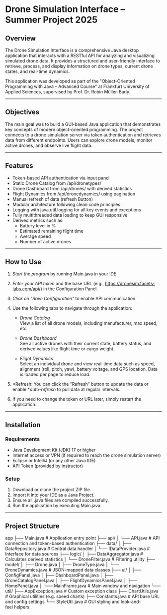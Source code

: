 # Drone Simulation Interface – Summer Project 2025

## Overview

The Drone Simulation Interface is a comprehensive Java desktop application that interacts with a RESTful API for analyzing and visualizing simulated drone data. It provides a structured and user-friendly interface to retrieve, process, and display information on drone types, current drone states, and real-time dynamics.

This application was developed as part of the "Object-Oriented Programming with Java – Advanced Course" at Frankfurt University of Applied Sciences, supervised by Prof. Dr. Robin Müller-Bady.

---

## Objectives

The main goal was to build a GUI-based Java application that demonstrates key concepts of modern object-oriented programming. The project connects to a drone simulation server via token authentication and retrieves data from different endpoints. Users can explore drone models, monitor active drones, and observe live flight data.

---

## Features

- Token-based API authentication via input panel
- Static Drone Catalog from /api/dronetypes/
- Drone Dashboard from /api/drones/ with derived statistics
- Flight Dynamics from /api/dronedynamics/ using pagination
- Manual refresh of data (refresh Button)
- Modular architecture following clean code principles
- Logging with java.util.logging for all key events and exceptions
- Fully multithreaded data loading to keep GUI responsive
- Derived metrics such as:
  - Battery level in %
  - Estimated remaining flight time
  - Average speed
  - Number of active drones

---

## How to Use

1. *Start the program* by running Main.java in your IDE.
2. *Enter your API token* and the base URL (e.g., https://dronesim.facets-labs.com/api/) in the Configuration Panel.
3. *Click on "Save Configuration"* to enable API communication.
4. Use the following tabs to navigate through the application:

   - *Drone Catalog*  
     View a list of all drone models, including manufacturer, max speed, etc.

   - *Drone Dashboard*  
     See all active drones with their current state, battery status, and derived values like flight time or cargo weight.

   - *Flight Dynamics*  
     Select an individual drone and view real-time data such as speed, alignment (roll, pitch, yaw), battery voltage, and GPS location. Data is loaded per page to reduce load.

5. *Refresh: You can click the "Refresh" button to update the data or enable **auto-refresh* to pull data at regular intervals.
6. If you need to change the token or URL later, simply restart the application.

---

## Installation

### Requirements

- Java Development Kit (JDK) 17 or higher
- Internet access or VPN (if required to reach the drone simulation server)
- Eclipse or IntelliJ (or any other Java IDE)
- API Token (provided by instructor)

### Setup

1. Download or clone the project ZIP file.
2. Import it into your IDE as a Java Project.
3. Ensure all .java files are compiled successfully.
4. Run the application by executing Main.java.

---

## Project Structure


app
├── Main.java # Application entry point
├── api/
│ └── API.java # API connection and token-based authentication
├── data/
│ ├── DataRepository.java # Central data handler
│ └── IDataProvider.java # Interface for data sources
├── logic/
│ ├── DataAggregator.java # Calculates derived statistics
│ └── DroneFilter.java # Filtering utility
├── model/
│ ├── Drone.java
│ ├── DroneType.java
│ └── DroneDynamics.java # JSON-mapped data classes
├── ui/
│ ├── ConfigPanel.java
│ ├── DashboardPanel.java
│ ├── DroneCatalogPanel.java
│ ├── FlightDynamicsPanel.java
│ ├── HomePanel.java
│ └── MainFrame.java # Main window and navigation
└── util/
├── AppException.java # Custom exception class
├── ChartUtils.java # Graphical utilities (e.g. speed charts)
├── Constants.java # API base URL and config settings
└── StyleUtil.java # GUI styling and look-and-feel helpers
